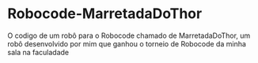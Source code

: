 # Robocode-MarretadaDoThor
O codigo de um robô para o Robocode chamado de MarretadaDoThor, um robô desenvolvido por mim que ganhou o torneio de Robocode da minha sala na faculadade
